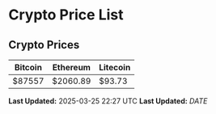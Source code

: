 # Crypto Price List

## Crypto Prices
| Bitcoin | Ethereum | Litecoin |
| ------- | -------- | -------- |
| $87557 | $2060.89 | $93.73 |
**Last Updated:** 2025-03-25 22:27 UTC
**Last Updated:** $DATE$
